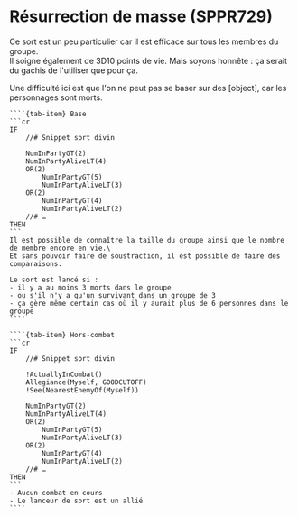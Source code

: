 # Résurrection de masse (SPPR729)

Ce sort est un peu particulier car il est efficace sur tous les membres du groupe.\
Il soigne également de 3D10 points de vie. Mais soyons honnête : ça serait du gachis de l'utiliser que pour ça.

Une difficulté ici est que l'on ne peut pas se baser sur des [object], car les personnages sont morts.

`````{tab-set}
````{tab-item} Base
```cr
IF
    //# Snippet sort divin

    NumInPartyGT(2)
    NumInPartyAliveLT(4)
    OR(2)
        NumInPartyGT(5)
        NumInPartyAliveLT(3)
    OR(2)
        NumInPartyGT(4)
        NumInPartyAliveLT(2)
    //# …
THEN
```
Il est possible de connaître la taille du groupe ainsi que le nombre de membre encore en vie.\
Et sans pouvoir faire de soustraction, il est possible de faire des comparaisons.

Le sort est lancé si :
- il y a au moins 3 morts dans le groupe
- ou s'il n'y a qu'un survivant dans un groupe de 3
- ça gère même certain cas où il y aurait plus de 6 personnes dans le groupe
````

````{tab-item} Hors-combat
```cr
IF
    //# Snippet sort divin

    !ActuallyInCombat()
    Allegiance(Myself, GOODCUTOFF)
    !See(NearestEnemyOf(Myself))

    NumInPartyGT(2)
    NumInPartyAliveLT(4)
    OR(2)
        NumInPartyGT(5)
        NumInPartyAliveLT(3)
    OR(2)
        NumInPartyGT(4)
        NumInPartyAliveLT(2)
    //# …
THEN
```
- Aucun combat en cours
- Le lanceur de sort est un allié
````
`````
